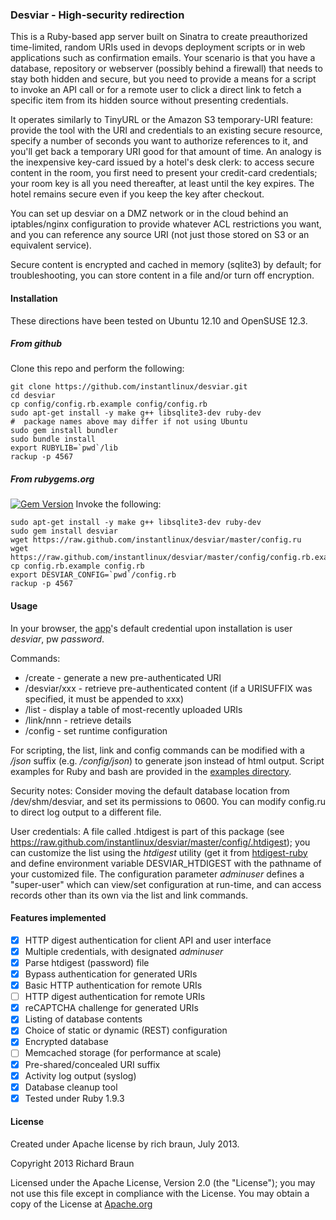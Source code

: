 ### Desviar - High-security redirection ###

This is a Ruby-based app server built on Sinatra to create
preauthorized time-limited, random URIs used in devops deployment
scripts or in web applications such as confirmation emails.  Your
scenario is that you have a database, repository or webserver
(possibly behind a firewall) that needs to stay both hidden and
secure, but you need to provide a means for a script to invoke an API
call or for a remote user to click a direct link to fetch a specific
item from its hidden source without presenting credentials.

It operates similarly to TinyURL or the Amazon S3 temporary-URI
feature: provide the tool with the URI and credentials to an existing
secure resource, specify a number of seconds you want to authorize
references to it, and you'll get back a temporary URI good for that
amount of time.  An analogy is the inexpensive key-card issued by a
hotel's desk clerk: to access secure content in the room, you first
need to present your credit-card credentials; your room key is all you
need thereafter, at least until the key expires.  The hotel remains
secure even if you keep the key after checkout.

You can set up desviar on a DMZ network or in the cloud behind an
iptables/nginx configuration to provide whatever ACL restrictions you
want, and you can reference any source URI (not just those stored on
S3 or an equivalent service).

Secure content is encrypted and cached in memory (sqlite3) by default;
for troubleshooting, you can store content in a file and/or turn off
encryption.

#### Installation ####

These directions have been tested on Ubuntu 12.10 and OpenSUSE 12.3.

##### From github #####
Clone this repo and perform the following:

    git clone https://github.com/instantlinux/desviar.git
    cd desviar
    cp config/config.rb.example config/config.rb
    sudo apt-get install -y make g++ libsqlite3-dev ruby-dev
    #  package names above may differ if not using Ubuntu
    sudo gem install bundler
    sudo bundle install
    export RUBYLIB=`pwd`/lib
    rackup -p 4567

##### From rubygems.org #####
[![Gem Version](https://badge.fury.io/rb/desviar.png)](http://badge.fury.io/rb/desviar) Invoke the following:

    sudo apt-get install -y make g++ libsqlite3-dev ruby-dev
    sudo gem install desviar
    wget https://raw.github.com/instantlinux/desviar/master/config.ru
    wget https://raw.github.com/instantlinux/desviar/master/config/config.rb.example
    cp config.rb.example config.rb
    export DESVIAR_CONFIG=`pwd`/config.rb
    rackup -p 4567

#### Usage ####

In your browser, the [app](http://localhost:4567)'s default credential upon installation is user _desviar_, pw _password_.

Commands:
* /create - generate a new pre-authenticated URI
* /desviar/xxx - retrieve pre-authenticated content (if a URISUFFIX was specified, it must be appended to xxx)
* /list   - display a table of most-recently uploaded URIs
* /link/nnn - retrieve details
* /config - set runtime configuration

For scripting, the list, link and config commands can be modified with a _/json_ suffix (e.g. _/config/json_) to generate json instead of html output.  Script examples for Ruby and bash are provided in the [examples directory](https://github.com/instantlinux/desviar/tree/master/examples).

Security notes:
Consider moving the default database location from /dev/shm/desviar, and set its permissions to 0600. You can modify config.ru to direct log output to a different file.

User credentials:
A file called .htdigest is part of this package (see https://raw.github.com/instantlinux/desviar/master/config/.htdigest); you can customize the list using the _htdigest_ utility (get it from [htdigest-ruby](https://rubygems.org/gems/htdigest-ruby) and define environment variable DESVIAR_HTDIGEST with the pathname of your customized file.  The configuration parameter _adminuser_ defines a "super-user" which can view/set configuration at run-time, and can access records other than its own via the list and link commands.

#### Features implemented ####

- [x] HTTP digest authentication for client API and user interface
- [x] Multiple credentials, with designated _adminuser_
- [x] Parse htdigest (password) file
- [x] Bypass authentication for generated URIs
- [x] Basic HTTP authentication for remote URIs
- [ ] HTTP digest authentication for remote URIs
- [x] reCAPTCHA challenge for generated URIs
- [x] Listing of database contents
- [x] Choice of static or dynamic (REST) configuration
- [x] Encrypted database
- [ ] Memcached storage (for performance at scale)
- [x] Pre-shared/concealed URI suffix
- [x] Activity log output (syslog)
- [x] Database cleanup tool
- [x] Tested under Ruby 1.9.3

#### License ####

Created under Apache license by rich braun, July 2013.

 Copyright 2013 Richard Braun

   Licensed under the Apache License, Version 2.0 (the "License");
   you may not use this file except in compliance with the License.
   You may obtain a copy of the License at 
       [Apache.org](http://www.apache.org/licenses/LICENSE-2.0)
